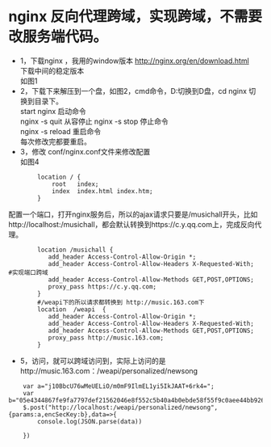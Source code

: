﻿# nginx 反向代理跨域，实现跨域，不需要改服务端代码。
- 1，下载nginx ，我用的window版本   http://nginx.org/en/download.html   
    下载中间的稳定版本   
     如图1
- 2，下载下来解压到一个盘，如图2，cmd命令，D:切换到D盘，cd nginx 切换到目录下。   
   start nginx 启动命令   
   nginx -s quit 从容停止
   nginx -s stop 停止命令   
   nginx -s reload 重启命令   
   每次修改完都要重启。
- 3，修改   conf/nginx.conf文件来修改配置   
如图4   
~~~
        location / {
            root   index;
            index  index.html index.htm;
        }
~~~
配置一个端口，打开nginx服务后，所以的ajax请求只要是/musichall开头，比如http://localhost:/musichall，都会默认转换到https://c.y.qq.com上，完成反向代理。   
~~~
        location /musichall {
           add_header Access-Control-Allow-Origin *;
           add_header Access-Control-Allow-Headers X-Requested-With;   #实现端口跨域
           add_header Access-Control-Allow-Methods GET,POST,OPTIONS;
           proxy_pass https://c.y.qq.com;
        }
        #/weapi下的所以请求都转换到 http://music.163.com下
        location  /weapi  {
           add_header Access-Control-Allow-Origin *;
           add_header Access-Control-Allow-Headers X-Requested-With;
           add_header Access-Control-Allow-Methods GET,POST,OPTIONS;
           proxy_pass http://music.163.com;
        }  
~~~
- 5，访问，就可以跨域访问到，实际上访问的是http://music.163.com：/weapi/personalized/newsong
~~~
    var a="j10BbcU76wMeUELiO/m0mF9IlmEL1yi5IkJAAT+6rk4=";
    var b="05e4344867fe9fa7797def21562046e8f552c5b40a4b0ebde58f55f9c0aee44bb9263adfc65f255c85558732a6bc5004ea4a9fb8dc81c4c7338f15f09adc3697263b13217de50f35329f8b1b2bc273336f4c2ff923ced13888f96f0c3bca3a2bde47a26c65fbc0409c99855729e4921d9b3179e12bedc9dc99d4acd8c354d8f5"
    $.post("http://localhost:/weapi/personalized/newsong",{params:a,encSecKey:b},data=>{
        console.log(JSON.parse(data))

    })
~~~
